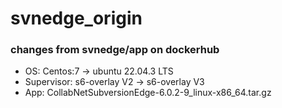 # svnedge_origin

### changes from svnedge/app on dockerhub
- OS: Centos:7 -> ubuntu 22.04.3 LTS
- Supervisor: s6-overlay V2 -> s6-overlay V3
- App: CollabNetSubversionEdge-6.0.2-9_linux-x86_64.tar.gz
